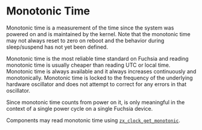 # Monotonic Time

Monotonic time is a measurement of the time since the system was powered on and
is maintained by the kernel. Note that the monotonic time may not always reset
to zero on reboot and the behavior during sleep/suspend has not yet been
defined.

Monotonic time is the most reliable time standard on Fuchsia and reading
monotonic time is usually cheaper than reading UTC or local time. Monotonic time
is always available and it always increases continuously and monotonically.
Monotonic time is locked to the frequency of the underlying hardware oscillator
and does not attempt to correct for any errors in that oscillator.

Since monotonic time counts from power on it, is only meaningful in the context
of a single power cycle on a single Fuchsia device.

Components may read monotonic time using
[`zx_clock_get_monotonic`](/docs/reference/syscalls/clock_get_monotonic.md).